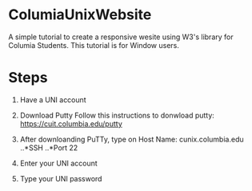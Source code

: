 # ColumiaUnixWebsite
A simple tutorial to create a responsive wesite using W3's library for Columia Students. 
This tutorial is for Window users. 

# Steps
1. Have a UNI account 
2. Download Putty 
    Follow this instructions to donwload putty: https://cuit.columbia.edu/putty
3. After downloanding PuTTy, type on Host Name: cunix.columbia.edu
    ..*SSH
    ..*Port 22
    
4. Enter your UNI account 
5. Type your UNI password
    
